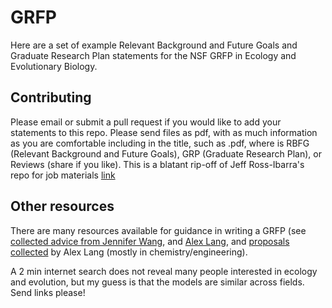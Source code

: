 # GRFP
Here are a set of example Relevant Background and Future Goals and Graduate Research Plan statements for the NSF GRFP in Ecology and Evolutionary Biology.

## Contributing

Please email or submit a pull request if you would like to add your statements to this repo. Please send files as pdf, with as much information as you are comfortable including in the title, such as <last name>_<type>_<year>_<institution>_<outcome>.pdf, where <type> is RBFG (Relevant Background and Future Goals), GRP (Graduate Research Plan), or Reviews (share if you like). This is a blatant rip-off of Jeff Ross-Ibarra's repo for job materials [link](https://github.com/RILAB/statements)  

## Other resources

There are many resources available for guidance in writing a GRFP (see [collected advice from 
Jennifer Wang](http://www.jenniferwang.org/nsf.html), and [Alex Lang](http://www.alexhunterlang.com/nsf-fellowship), and [proposals collected](https://docs.google.com/spreadsheets/d/1xoezGhbtcpg3BvNdag2F5dTQM-Xl2EELUgAfG1eUg0s/htmlview?sle=true) by Alex Lang (mostly in chemistry/engineering). 

A 2 min internet search does not reveal many people interested in ecology and evolution, but my guess is that the models are similar across fields. Send links please!

